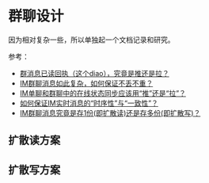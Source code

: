 # 群聊设计

因为相对复杂一些，所以单独起一个文档记录和研究。

参考：
- [群消息已读回执（这个diao），究竟是推还是拉？](https://mp.weixin.qq.com/s/fQhmrrJ0jypm_O3WFs7ftw)
- [IM群聊消息如此复杂，如何保证不丢不重？](http://www.52im.net/thread-753-1-1.html)
- [IM单聊和群聊中的在线状态同步应该用“推”还是“拉”？](https://mp.weixin.qq.com/s?__biz=MjM5ODYxMDA5OQ==&mid=2651959618&idx=1&sn=912a9af6d000c6681dc645e53590729b&chksm=bd2d049e8a5a8d884f6acb35bc5b40edf88127219542c9e3033bb4c2e33854657c315c8a93b7&scene=21#wechat_redirect)
- [如何保证IM实时消息的“时序性”与“一致性”？](https://mp.weixin.qq.com/s?__biz=MjM5ODYxMDA5OQ==&mid=2651959666&idx=1&sn=fbdce26e40296d5b30f70915c4b9eb0a&chksm=bd2d04ae8a5a8db868df14904d0a1ddb4eb4d8411442f5529f9760e7c62fca586cfa6f3bd200&scene=21#wechat_redirect)
- [IM群聊消息究竟是存1份(即扩散读)还是存多份(即扩散写)？](https://mp.weixin.qq.com/s/1Pd0vhDu8lh9bpvKGQqLVA)

## 扩散读方案

## 扩散写方案